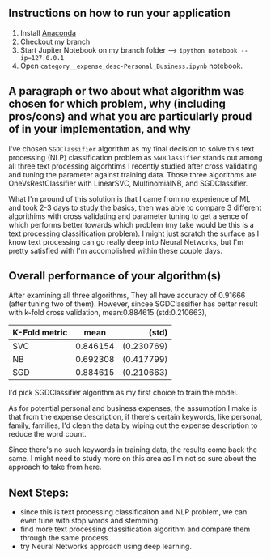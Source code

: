 
## Instructions on how to run your application
1. Install [Anaconda](https://www.anaconda.com/)
2. Checkout my branch
3. Start Jupiter Notebook on my branch folder --> `ipython notebook --ip=127.0.0.1`
4. Open `category__expense_desc-Personal_Business.ipynb` notebook.


## A paragraph or two about what algorithm was chosen for which problem, why (including pros/cons) and what you are particularly proud of in your implementation, and why
I've chosen `SGDClassifier` algorithm as my final decision to solve this text processing (NLP) classification problem as `SGDClassifier` stands out among all three text processing algorhtims I recently studied after cross validating and tuning the parameter against training data. Those three algorithms are OneVsRestClassifier with LinearSVC, MultinomialNB, and SGDClassifier. 

What I'm pround of this solution is that I came from no experience of ML and took 2-3 days to study the basics, then was able to compare 3 different algorithims with cross validating and parameter tuning to get a sence of which performs better towards which problem (my take would be this is a text processing classification problem). I might just scratch the surface as I know text processing can go really deep into Neural Networks, but I'm pretty satisfied with I'm accomplished within these couple days.


## Overall performance of your algorithm(s)
After examining all three algorithms, They all have accuracy of 0.91666 (after tuning two of them).
However, sincee SGDClassifier has better result with k-fold cross validation, mean:0.884615 (std:0.210663),

| K-Fold metric        | mean           | (std)  |
| ------------- |:-------------:| -----:|
| SVC      | 0.846154  | (0.230769) |
| NB      | 0.692308       |   (0.417799) |
| SGD | 0.884615       |    (0.210663) |


I'd pick SGDClassifier algorithm as my first choice to train the model.


As for potential personal and business expenses, the assumption I make is that from the expense description, if there's certain keywords, like personal, family, families, I'd clean the data by wiping out the expense description to reduce the word count. 

Since there's no such keywords in training data, the results come back the same. I might need to study more on this area as I'm not so sure about the approach to take from here.


## Next Steps:
  - since this is text processing classificaiton and NLP problem, we can even tune with stop words and stemming.
  - find more text processing classification algorithm and compare them through the same process.
  - try Neural Networks approach using deep learning.

